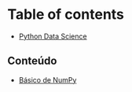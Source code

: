 # Table of contents

* [Python Data Science](README.md)

## Conteúdo

* [Básico de NumPy](conteudo/basico-de-numpy.md)

